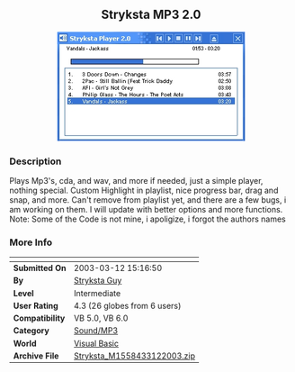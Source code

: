 ﻿<div align="center">

## Stryksta MP3 2\.0

<img src="PIC20033121832289194.jpg">
</div>

### Description

Plays Mp3's, cda, and wav, and more if needed, just a simple player, nothing special. Custom Highlight in playlist, nice progress bar, drag and snap, and more. Can't remove from playlist yet, and there are a few bugs, i am working on them. I will update with better options and more functions. Note: Some of the Code is not mine, i apoligize, i forgot the authors names
 
### More Info
 


<span>             |<span>
---                |---
**Submitted On**   |2003-03-12 15:16:50
**By**             |[Stryksta Guy](https://github.com/Planet-Source-Code/PSCIndex/blob/master/ByAuthor/stryksta-guy.md)
**Level**          |Intermediate
**User Rating**    |4.3 (26 globes from 6 users)
**Compatibility**  |VB 5\.0, VB 6\.0
**Category**       |[Sound/MP3](https://github.com/Planet-Source-Code/PSCIndex/blob/master/ByCategory/sound-mp3__1-45.md)
**World**          |[Visual Basic](https://github.com/Planet-Source-Code/PSCIndex/blob/master/ByWorld/visual-basic.md)
**Archive File**   |[Stryksta\_M1558433122003\.zip](https://github.com/Planet-Source-Code/stryksta-guy-stryksta-mp3-2-0__1-43965/archive/master.zip)








